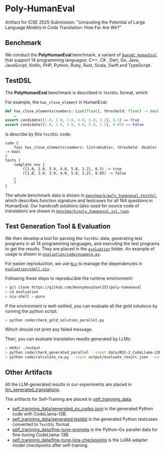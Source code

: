 # Poly-HumanEval
Artifact for ICSE 2025 Submission: "Unraveling the Potential of Large Language Models in Code Translation: How Far Are We?"

## Benchmark

We conduct the **PolyHumanEval** benchmark, a variant of [`OpenAI HumanEval`](https://github.com/openai/human-eval) that support 14 programming languages: C++, C# , Dart, Go, Java, JavaScript, Kotlin, PHP, Python, Ruby, Rust, Scala, Swift and TypeScript. 

## TestDSL 
The **PolyHumanEval** benchmark is described in `TestDSL` format, which 

For example, the `has_close_element` in HumanEval:
```python
def has_close_elements(numbers: List[float], threshold: float) -> bool:
    …
assert candidate([1.0, 2.0, 3.9, 4.0, 5.0, 2.2], 0.3) == True
assert candidate([1.0, 2.0, 3.9, 4.0, 5.0, 2.2], 0.05) == False
```
is describe by this `TestDSL` code:
```testdsl
code {
    func has_close_elements(numbers: list<double>, threshold: double) -> bool
}
tests {
    template nse {
        ([1.0, 2.0, 3.9, 4.0, 5.0, 2.2], 0.3) -> true
        ([1.0, 2.0, 3.9, 4.0, 5.0, 2.2], 0.05) -> false
    …   
    }
}
```
The whole benchmark data is shown in [`benchmark/poly_humaneval.testdsl`](benchmark/poly_humaneval.testdsl), which describes function signature and testcases for all 164 questions in HumanEval. Our handcraft solutions (also used for source code of translation) are shown in [`benchmark/poly_humaneval_sol.json`](benchmark/poly_humaneval_sol.json).

## Test Generation Tool & Evaluation

We then develop a tool for parsing the `TestDSL` data, generating test programs in all 14 programming languages, and executing the test programs to get the results. They are placed in the [`evaluation`](evaluation) folder. An example of usage is shown in [`evaluation/code/example.py`](evaluation/code/example.py).

For easier reproduction, we use [`Nix`](https://github.com/NixOS/nix) to manage the dependencies in [`evaluation/shell.nix`](evaluation/shell.nix).

Following these steps to reproducible the runtime environment:
```bash
> git clone https://github.com/AnonymousUser257/poly-humaneval
> cd evaluation
> nix-shell --pure
```

If the environment is well-settled, you can evaluate all the gold solutions by running the python script:
```bash
> python code/check_gold_solution_parallel.py
```
Which should not print any failed message.

Then, you can evaluate translation results generated by LLMs:
```bash
> mkdir ./output
> python code/check_generated_parallel --input data/RQ1-2_CodeLlama-13B.json --output output/evaluate_result.json
> python code/calculate_ca.py --input output/evaluate_result.json --output output/ca_result.json
```

## Other Artifacts

All the LLM-generated results in our experiments are placed in [llm_generated_translations](llm_generated_translations).

The artifacts for Self-Training are placed in [self_tranining_data](self_tranining_data). 
- [self_tranining_data/generated_py_codes.json](self_tranining_data/generated_py_codes.json) is the generated Python code with CodeLlama-13B.
- [self_tranining_data/generated.testdsl](self_tranining_data/generated_py_codes.json) is the generated Python testcases converted to `TestDSL` format.
- [self_tranining_data/fine-tune-prompts](self_tranining_data/generated_py_codes.json) is the Python-Go parallel data for fine-tuning CodeLlama-13B.
- [self_tranining_data/fine-tune-lora-checkpoints](self_tranining_data/generated_py_codes.json) is the LoRA adapter model checkpoints after self-training.